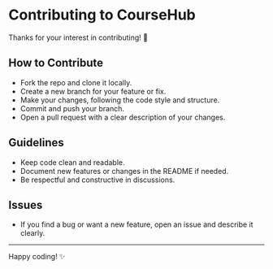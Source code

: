# Contributing to CourseHub

Thanks for your interest in contributing! 🚀

## How to Contribute
- Fork the repo and clone it locally.
- Create a new branch for your feature or fix.
- Make your changes, following the code style and structure.
- Commit and push your branch.
- Open a pull request with a clear description of your changes.

## Guidelines
- Keep code clean and readable.
- Document new features or changes in the README if needed.
- Be respectful and constructive in discussions.

## Issues
- If you find a bug or want a new feature, open an issue and describe it clearly.

---

Happy coding! ✨
